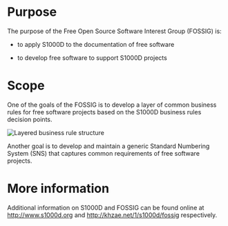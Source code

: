 # Purpose

The purpose of the Free Open Source Software Interest Group (FOSSIG) is:

  - to apply S1000D to the documentation of free software

  - to develop free software to support S1000D projects

# Scope

One of the goals of the FOSSIG is to develop a layer of common business
rules for free software projects based on the S1000D business rules
decision points.

![Layered business rule
structure](csdb/ICN-FOSSIG-A-00000000-A-KHZAE-00002-A-001-01.PNG)

Another goal is to develop and maintain a generic Standard Numbering
System (SNS) that captures common requirements of free software
projects.

# More information

Additional information on S1000D and FOSSIG can be found online at
<http://www.s1000d.org> and <http://khzae.net/1/s1000d/fossig>
respectively.
